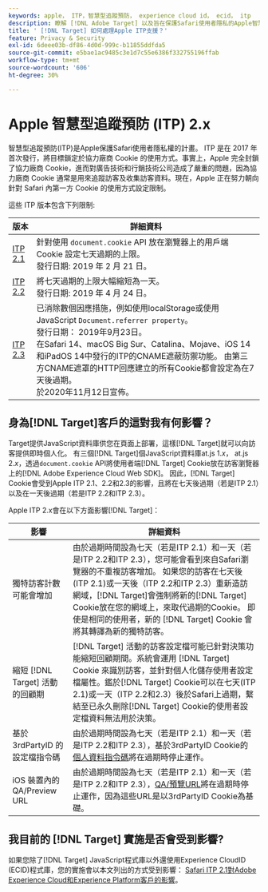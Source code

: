 ```yaml
---
keywords: apple， ITP，智慧型追蹤預防， experience cloud id， ecid， itp
description: 瞭解 [!DNL Adobe Target] 以及旨在保護Safari使用者隱私的Apple智慧型追蹤預防(ITP)計畫的影響。
title: ' [!DNL Target] 如何處理Apple ITP支援？'
feature: Privacy & Security
exl-id: 6deee03b-df86-4d0d-999c-b11855ddfda5
source-git-commit: e5bae1ac9485c3e1d7c55e6386f332755196ffab
workflow-type: tm+mt
source-wordcount: '606'
ht-degree: 30%

---
```


# Apple 智慧型追蹤預防 (ITP) 2.x

智慧型追蹤預防(ITP)是Apple保護Safari使用者隱私權的計畫。 ITP 是在 2017 年首次發行，將目標鎖定於協力廠商 Cookie 的使用方式。事實上，Apple 完全封鎖了協力廠商 Cookie，進而對廣告技術和行銷技術公司造成了嚴重的問題，因為協力廠商 Cookie 通常是用來追蹤訪客及收集訪客資料。現在，Apple 正在努力朝向針對 Safari 內第一方 Cookie 的使用方式設定限制。

這些 ITP 版本包含下列限制:

| 版本 | 詳細資料 |
| --- | --- |
| [ITP 2.1](https://webkit.org/blog/8613/intelligent-tracking-prevention-2-1/) | 針對使用 `document.cookie` API 放在瀏覽器上的用戶端 Cookie 設定七天過期的上限。<br />發行日期: 2019 年 2 月 21 日。 |
| [ITP 2.2](https://webkit.org/blog/8828/intelligent-tracking-prevention-2-2/) | 將七天過期的上限大幅縮短為一天。<br />發行日期: 2019 年 4 月 24 日。 |
| [ITP 2.3](https://webkit.org/blog/9521/intelligent-tracking-prevention-2-3/) | 已消除數個因應措施，例如使用localStorage或使用JavaScript `Document.referrer property`。<br />發行日期： 2019年9月23日。<br />在Safari 14、macOS Big Sur、Catalina、Mojave、iOS 14和iPadOS 14中發行的ITP的CNAME遮蔽防禦功能。 由第三方CNAME遮罩的HTTP回應建立的所有Cookie都會設定為在7天後過期。<br />於2020年11月12日宣佈。 |

## 身為[!DNL Target]客戶的這對我有何影響？

Target提供JavaScript資料庫供您在頁面上部署，這樣[!DNL Target]就可以向訪客提供即時個人化。 有三個[!DNL Target]個JavaScript資料庫at.js 1.*x*， at.js 2.*x*，透過`document.cookie` API將使用者端[!DNL Target] Cookie放在訪客瀏覽器上的[!DNL Adobe Experience Cloud Web SDK]。 因此，[!DNL Target] Cookie會受到Apple ITP 2.1、2.2和2.3的影響，且將在七天後過期（若是ITP 2.1）以及在一天後過期（若是ITP 2.2和ITP 2.3）。

Apple ITP 2.x會在以下方面影響[!DNL Target]：

| 影響 | 詳細資料 |
| --- | --- |
| 獨特訪客計數可能會增加 | 由於過期時間設為七天（若是ITP 2.1）和一天（若是ITP 2.2和ITP 2.3），您可能會看到來自Safari瀏覽器的不重複訪客增加。 如果您的訪客在七天後(ITP 2.1)或一天後（ITP 2.2和ITP 2.3）重新造訪網域，[!DNL Target]會強制將新的[!DNL Target] Cookie放在您的網域上，來取代過期的Cookie。 即使是相同的使用者，新的 [!DNL Target] Cookie 會將其轉譯為新的獨特訪客。 |
| 縮短 [!DNL Target] 活動的回顧期 | [!DNL Target] 活動的訪客設定檔可能已針對決策功能縮短回顧期間。系統會運用 [!DNL Target] Cookie 來識別訪客，並針對個人化儲存使用者設定檔屬性。鑑於[!DNL Target] Cookie可以在七天(ITP 2.1)或一天（ITP 2.2和2.3）後於Safari上過期，繫結至已永久刪除[!DNL Target] Cookie的使用者設定檔資料無法用於決策。 |
| 基於 3rdPartyID 的設定檔指令碼 | 由於過期時間設為七天（若是ITP 2.1）和一天（若是ITP 2.2和ITP 2.3），基於3rdPartyID Cookie的[個人資料指令碼](https://experienceleague.adobe.com/docs/target/using/audiences/visitor-profiles/profile-parameters.html)將在過期時停止運作。 |
| iOS 裝置內的 QA/Preview URL | 由於過期時間設為七天（若是ITP 2.1）和一天（若是ITP 2.2和ITP 2.3），[QA/預覽URL](https://experienceleague.adobe.com/docs/target/using/activities/activity-qa/activity-qa.html)將在過期時停止運作，因為這些URL是以3rdPartyID Cookie為基礎。 |

## 我目前的 [!DNL Target] 實施是否會受到影響?

如果您除了[!DNL Target] JavaScript程式庫以外還使用Experience CloudID (ECID)程式庫，您的實施會以本文列出的方式受到影響： [Safari ITP 2.1對Adobe Experience Cloud和Experience Platform客戶的影響](https://medium.com/adobetech/safari-itp-2-1-impact-on-adobe-experience-cloud-customers-9439cecb55ac)。
